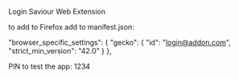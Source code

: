 Login Saviour Web Extension

to add to Firefox add to manifest.json:

"browser_specific_settings": {
  "gecko": {
    "id": "login@addon.com",
    "strict_min_version": "42.0"
  }
},

PIN to test the app: 1234